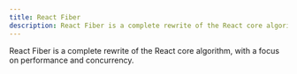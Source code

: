 ```yaml
---
title: React Fiber
description: React Fiber is a complete rewrite of the React core algorithm, with a focus on performance and concurrency.
---
```


React Fiber is a complete rewrite of the React core algorithm, with a focus on performance and concurrency.
